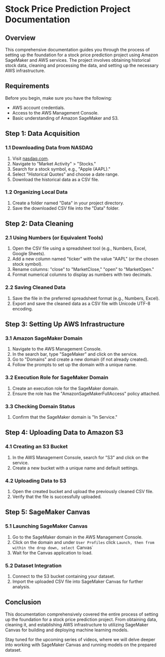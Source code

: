# Stock Price Prediction Project Documentation

## Overview

This comprehensive documentation guides you through the process of setting up the foundation for a stock price prediction project using Amazon SageMaker and AWS services. The project involves obtaining historical stock data, cleaning and processing the data, and setting up the necessary AWS infrastructure.

## Requirements

Before you begin, make sure you have the following:

- AWS account credentials.
- Access to the AWS Management Console.
- Basic understanding of Amazon SageMaker and S3.

## Step 1: Data Acquisition

### 1.1 Downloading Data from NASDAQ

1. Visit [nasdaq.com](https://www.nasdaq.com/).
2. Navigate to "Market Activity" > "Stocks."
3. Search for a stock symbol, e.g., "Apple (AAPL)."
4. Select "Historical Quotes" and choose a date range.
5. Download the historical data as a CSV file.

### 1.2 Organizing Local Data

1. Create a folder named "Data" in your project directory.
2. Save the downloaded CSV file into the "Data" folder.

## Step 2: Data Cleaning

### 2.1 Using Numbers (or Equivalent Tools)

1. Open the CSV file using a spreadsheet tool (e.g., Numbers, Excel, Google Sheets).
2. Add a new column named "ticker" with the value "AAPL" (or the chosen stock symbol).
3. Rename columns: "close" to "MarketClose," "open" to "MarketOpen."
4. Format numerical columns to display as numbers with two decimals.

### 2.2 Saving Cleaned Data

1. Save the file in the preferred spreadsheet format (e.g., Numbers, Excel).
2. Export and save the cleaned data as a CSV file with Unicode UTF-8 encoding.

## Step 3: Setting Up AWS Infrastructure

### 3.1 Amazon SageMaker Domain

1. Navigate to the AWS Management Console.
2. In the search bar, type "SageMaker" and click on the service.
3. Go to "Domains" and create a new domain (if not already created).
4. Follow the prompts to set up the domain with a unique name.

### 3.2 Execution Role for SageMaker Domain

1. Create an execution role for the SageMaker domain.
2. Ensure the role has the "AmazonSageMakerFullAccess" policy attached.

### 3.3 Checking Domain Status

1. Confirm that the SageMaker domain is "In Service."

## Step 4: Uploading Data to Amazon S3

### 4.1 Creating an S3 Bucket

1. In the AWS Management Console, search for "S3" and click on the service.
2. Create a new bucket with a unique name and default settings.

### 4.2 Uploading Data to S3

1. Open the created bucket and upload the previously cleaned CSV file.
2. Verify that the file is successfully uploaded.

## Step 5: SageMaker Canvas

### 5.1 Launching SageMaker Canvas

1. Go to the SageMaker domain in the AWS Management Console.
2. Click on the domain and under `User Profiles` click `Launch, then from within the drop down, select `Canvas`
3. Wait for the Canvas application to load.

### 5.2 Dataset Integration

1. Connect to the S3 bucket containing your dataset.
2. Import the uploaded CSV file into SageMaker Canvas for further analysis.

## Conclusion

This documentation comprehensively covered the entire process of setting up the foundation for a stock price prediction project. From obtaining data, cleaning it, and establishing AWS infrastructure to utilizing SageMaker Canvas for building and deploying machine learning models.

Stay tuned for the upcoming series of videos, where we will delve deeper into working with SageMaker Canvas and running models on the prepared dataset.

